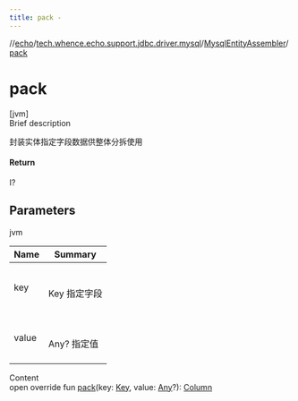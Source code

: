 ```yaml
---
title: pack -
---
```

//[echo](../../index.md)/[tech.whence.echo.support.jdbc.driver.mysql](../index.md)/[MysqlEntityAssembler](index.md)/[pack](pack.md)



# pack  
[jvm]  
Brief description  


封装实体指定字段数据供整体分拆使用



#### Return  


I?



## Parameters  
  
jvm  
  
|  Name|  Summary| 
|---|---|
| key| <br><br>Key 指定字段<br><br>
| value| <br><br>Any? 指定值<br><br>
  
  
Content  
open override fun [pack](pack.md)(key: [Key](../../tech.whence.echo.dal.schema.key/-key/index.md), value: [Any](https://kotlinlang.org/api/latest/jvm/stdlib/kotlin/-any/index.html)?): [Column](../../tech.whence.echo.support.jdbc.querier.component/-column/index.md)  



